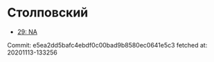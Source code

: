 # Столповский
- [29: NA](29.md)

Commit: e5ea2dd5bafc4ebdf0c00bad9b8580ec0641e5c3
 fetched at: 20201113-133256
